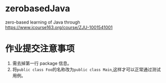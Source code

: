 # zerobasedJava
zero-based learning of Java through https://www.icourse163.org/course/ZJU-1001541001

# 作业提交注意事项
1. 需去掉第一行 package 信息。
2. 将`public class Foo`的名称改为`public class Main`,这样才可以正常通过测试用例。 